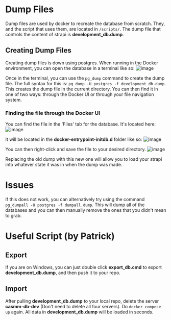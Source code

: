 # Dump Files
Dump files are used by docker to recreate the database from scratch. They, and the script that uses them, are located in ``/scripts/``. The dump file that controls the content of strapi is **development_db.dump**.

## Creating Dump Files
Creating dump files is down using postgres. When running in the Docker environment, you can open the database in a terminal like so:
![image](https://github.com/DavidMagda/CaSMM_fork_2023/assets/31215899/30472760-1f70-4007-9017-02ce31b9d8ce)

Once in the terminal, you can use the ```pg_dump``` command to create the dump file. The full syntax for this is: ```pg_dump -U postgres -f development_db.dump```. This creates the dump file in the current directory. You can then find it in one of two ways: through the Docker UI or through your file navigation system.

### Finding the file through the Docker UI
You can find the file in the 'Files' tab for the database. It's located here:
![image](https://github.com/DavidMagda/CaSMM_fork_2023/assets/31215899/31321e15-aa5d-4196-8398-79afb64bbf7a)

It will be located in the **docker-entrypoint-initdb.d** folder like so:
![image](https://github.com/DavidMagda/CaSMM_fork_2023/assets/31215899/41f59197-0cdc-4526-8bd2-437b21dae6fc)

You can then right-click and save the file to your desired directory.
![image](https://github.com/DavidMagda/CaSMM_fork_2023/assets/31215899/c7d413f5-f197-48a4-b1ec-8c7eb9a803a8)

Replacing the old dump with this new one will allow you to load your strapi into whatever state it was in when the dump was made.

# Issues
If this does not work, you can alternatively try using the command ```pg_dumpall -U postgres -f dumpall.dump```. This will dump all of the databases and you can then manually remove the ones that you didn't mean to grab.

# Useful Script (by Patrick)
## Export
If you are on Windows, you can just double click **export_db.cmd** to export **development_db.dump**, and then push it to your repo.
## Import
After pulling **development_db.dump** to your local repo, delete the server **casmm-db-dev** (Don't need to delete all four servers). Do ```docker compose up``` again. All data in **development_db.dump** will be loaded in seconds.